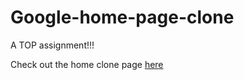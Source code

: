 # Google-home-page-clone
A TOP assignment!!!

Check out the home clone page [here](https://gowthampb.github.io/Google-home-page-clone/)
